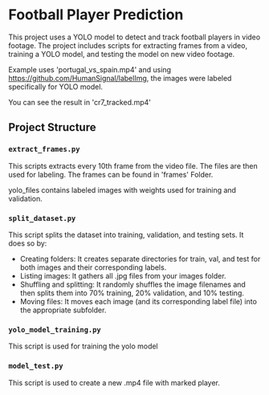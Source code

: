 # Football Player Prediction

This project uses a YOLO model to detect and track football players in video footage. The project includes scripts for extracting frames from a video, training a YOLO model, and testing the model on new video footage.

Example uses 'portugal_vs_spain.mp4' and using  https://github.com/HumanSignal/labelImg, the images were labeled specifically for YOLO model.

You can see the result in 'cr7_tracked.mp4'

## Project Structure

### `extract_frames.py`

This scripts extracts every 10th frame from the video file. The files are then used for labeling. 
The frames can be found in 'frames' Folder.

yolo_files contains labeled images with weights used for training and validation.

### `split_dataset.py`

This script splits the dataset into training, validation, and testing sets. It does so by:

- Creating folders: It creates separate directories for train, val, and test for both images and their corresponding labels.
- Listing images: It gathers all .jpg files from your images folder.
- Shuffling and splitting: It randomly shuffles the image filenames and then splits them into 70% training, 20% validation, and 10% testing.
- Moving files: It moves each image (and its corresponding label file) into the appropriate subfolder.

### `yolo_model_training.py`

This script is used for training the yolo model

### `model_test.py`

This script is used to create a new .mp4 file with marked player.
